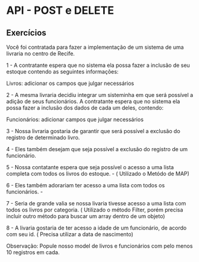 # API - POST e DELETE

## Exercícios

Você foi contratada para fazer a implementação de um sistema de uma livraria no centro de Recife.

1 - A contratante espera que no sistema ela possa fazer a inclusão de seu estoque contendo as seguintes informações:

Livros: adicionar os campos que julgar necessários

2 - A mesma livraria decidiu integrar um sisteminha em que será possível a adição de seus funcionários. A contratante espera que no sistema ela possa fazer a inclusão dos dados de cada um deles, contendo:

Funcionários: adicionar campos que julgar necessários

3 - Nossa livraria gostaria de garantir que será possível a exclusão do registro de determinado livro.

4 - Eles também desejam que seja possível a exclusão do registro de um funcionário.

5 - Nossa contatante espera que seja possível o acesso a uma lista completa com todos os livros do estoque. -  ( Utilizado o Metódo de MAP)

6 - Eles também adorariam ter acesso a uma lista com todos os funcionários. -

7 - Seria de grande valia se nossa livaria tivesse acesso a uma lista com todos os livros por categoria. ( Utilizado o método Filter, porém precisa incluir outro método para buscar um array dentro de um objeto)

8 - A livaria gostaria de ter acesso a idade de um funcionário, de acordo com seu id.  ( Precisa utilizar a data de nascimento)

Observação: Popule nosso model de livros e funcionários com pelo menos 10 registros em cada.
